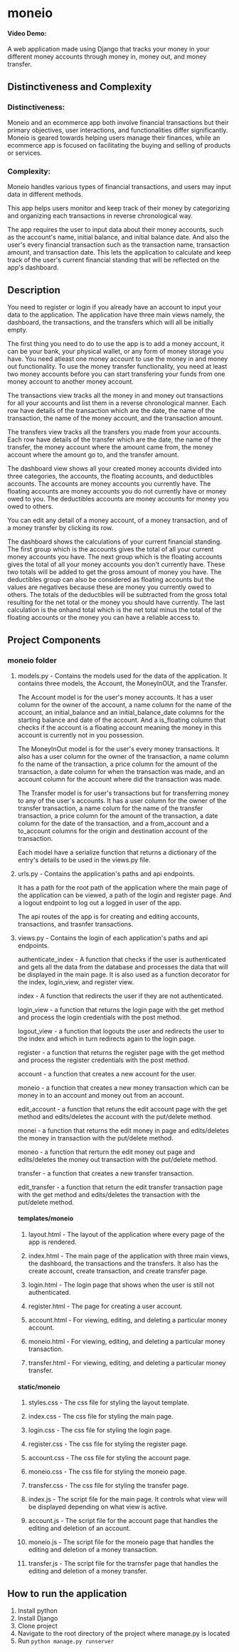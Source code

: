 # moneio
#### Video Demo:

A web application made using Django that tracks your money in your different money accounts through money in, money out, and money transfer.

## Distinctiveness and Complexity

### Distinctiveness:
Moneio and an ecommerce app both involve financial transactions but their primary objectives, user interactions, and functionalities differ significantly. Moneio is geared towards helping users manage their finances, while an ecommerce app is focused on facilitating the buying and selling of products or services.

### Complexity:
Moneio handles various types of financial transactions, and users may input data in different methods.

This app helps users monitor and keep track of their money by categorizing and organizing each transactions in reverse chronological way.

The app requires the user to input data about their money accounts, such as the account's name, initial balance, and initial balance date. And also the user's every financial transaction such as the transaction name, transaction amount, and transaction date. This lets the application to calculate and keep track of the user's current financial standing that will be reflected on the app's dashboard.

## Description
You need to register or login if you already have an account to input your data to the application. The application have three main views namely, the dashboard, the transactions, and the transfers which will all be initially empty.

The first thing you need to do to use the app is to add a money account, it can be your bank, your physical wallet, or any form of money storage you have. You need atleast one money account to use the money in and money out functionality. To use the money transfer functionality, you need at least two money accounts before you can start transfering your funds from one money account to another money account.

The transactions view tracks all the money in and money out transactions for all your accounts and list them in a reverse chronological manner. Each row have details of the transaction which are the date, the name of the transaction, the name of the money account, and the transaction amount.

The transfers view tracks all the transfers you made from your accounts. Each row have details of the transfer which are the date, the name of the transfer, the money account where the amount came from, the money account where the amount go to, and the transfer amount.

The dashboard view shows all your created money accounts divided into three categories, the accounts, the floating accounts, and deductibles accounts. The accounts are money accounts you currently have. The floating accounts are money accounts you do not currently have or money owed to you. The deductibles accounts are money accounts for money you owed to others.

You can edit any detail of a money account, of a money transaction, and of a money transfer by clicking its row.

The dashboard shows the calculations of your current financial standing. The first group which is the accounts gives the total of all your current money accounts you have. The next group which is the floating accounts gives the total of all your money accounts you don't currently have. These two totals will be added to get the gross amount of money you have. The deductibles group can also be considered as floating accounts but the values are negatives because these are money you currently owed to others. The totals of the deductibles will be subtracted from the gross total resulting for the net total or the money you should have currently. The last calculation is the onhand total which is the net total minus the total of the floating accounts or the money you can have a reliable access to.

## Project Components
### moneio folder
  1. models.py - Contains the models used for the data of the application. It contains three models, the Account, the MoneyInOUt, and the Transfer.
  
      The Account model is for the user's money accounts. It has a user column for the owner of the account, a name column for the name of the account, an initial_balance and an initial_balance_date columns for the starting balance and date of the account. And a is_floating column that checks if the account is a floating account meaning the money in this account is currently not in you possession.

      The MoneyInOut model is for the user's every money transactions. It also has a user column for the owner of the transaction, a name column fo the name of the transaction, a price column for the amount of the transaction, a date column for when the transaction was made, and an account column for the account where did the transaction was made.

      The Transfer model is for user's transactions but for transferring money to any of the user's accounts. It has a user column for the owner of the transfer transaction, a name colum for the name of the transfer transaction, a price column for the amount of the transaction, a date column for the date of the transaction, and a from_account and a to_account columns for the origin and destination account of the transaction.

      Each model have a serialize function that returns a dictionary of the entry's details to be used in the views.py file.

  2. urls.py - Contains the application's paths and api endpoints.
  
      It has a path for the root path of the application where the main page of the application can be viewed, a path of the login and register page. And a logout endpoint to log out a logged in user of the app.

      The api routes of the app is for creating and editing accounts, transactions, and trasnfer transactions.

  3. views.py - Contains the login of each application's paths and api endpoints.

      authenticate_index - A function that checks if the user is authenticated and gets all the data from the database and processes the data that will be displayed in the main page. It is also used as a function decorator for the index, login_view, and register view.

      index - A function that redirects the user if they are not authenticated.

      login_view - a function that returns the login page with the get method and process the login credentials with the post method.

      logout_view - a function that logouts the user and redirects the user to the index and which in turn redirects again to the login page.

      register - a function that returns the register page with the get method and process the register credentials with the post method.

      account - a function that creates a new account for the user.

      moneio - a function that creates a new money transaction which can be money in to an account and money out from an account.

      edit_account - a function that retuns the edit account page with the get method and edits/deletes the account with the put/delete method.

      monei - a function that returns the edit money in page and edits/deletes the money in transaction with the put/delete method.

      moneo - a function that rerturn the edit money out page and edits/deletes the money out transaction with the put/delete method.

      transfer - a function that creates a new transfer transaction.

      edit_transfer - a function that return the edit transfer transaction page with the get method and edits/deletes the transaction with the put/delete method.

      #### templates/moneio
        1. layout.html - The layout of the application where every page of the app is rendered.

        2. index.html - The main page of the application with three main views, the dashboard, the transactions and the transfers. It also has the create account, create transaction, and create transfer page.

        3. login.html - The login page that shows when the user is still not authenticated.

        4. register.html - The page for creating a user account.

        5. account.html - For viewing, editing, and deleting a particular money account.

        6. moneio.html - For viewing, editing, and deleting a particular money transaction.

        7. transfer.html - For viewing, editing, and deleting a particular money transfer.

      #### static/moneio
        1. styles.css - The css file for styling the layout template.

        2. index.css - The css file for styling the main page.

        3. login.css - The css file for styling the login page.

        4. register.css - The css file for styling the register page.

        5. account.css - The css file for styling the account page.

        6. moneio.css - The css file for styling the moneio page.

        7. transfer.css - The css file for styling the transfer page.

        8. index.js - The script file for the main page. It controls what view will be displayed depending on what view is active.

        9. account.js - The script file for the account page that handles the editing and deletion of an account.

        10. moneio.js - The script file for the moneio page that handles the editing and deletion of a money transaction.

        11. transfer.js - The script file for the trarnsfer page that handles the editing and deletion of a money transfer.

## How to run the application
1. Install python
2. Install Django
3. Clone project
4. Navigate to the root directory of the project where manage.py is located
5. Run `python manage.py runserver`
